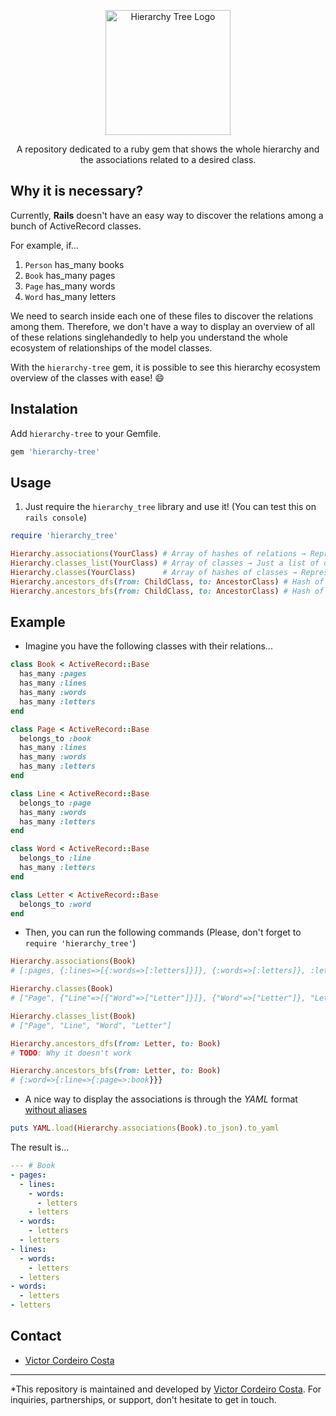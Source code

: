 <p align="center">
  <img src="https://i.imgur.com/gQlXIBG.png" alt="Hierarchy Tree Logo" width="200" height="200"/>
</p>

<p align="center">
A repository dedicated to a ruby gem that shows the whole hierarchy and the associations related to a desired class.
</p>

## Why it is necessary?

Currently, **Rails** doesn't have an easy way to discover the relations among a bunch of ActiveRecord classes.

For example, if...
1. `Person` has_many books
2. `Book` has_many pages
3. `Page` has_many words
4. `Word` has_many letters

We need to search inside each one of these files to discover the relations among them. Therefore, we don't have a way to display an overview of all of these relations singlehandedly to help you understand the whole ecosystem of relationships of the model classes.

With the `hierarchy-tree` gem, it is possible to see this hierarchy ecosystem overview of the classes with ease! :smile:

## Instalation

Add `hierarchy-tree` to your Gemfile.

```rb
gem 'hierarchy-tree'
```

## Usage

1. Just require the `hierarchy_tree` library and use it! (You can test this on `rails console`)

```rb
require 'hierarchy_tree'

Hierarchy.associations(YourClass) # Array of hashes of relations → Representing the hierarchy symbolized relations
Hierarchy.classes_list(YourClass) # Array of classes → Just a list of descendant classes, without representing the relations
Hierarchy.classes(YourClass)      # Array of hashes of classes → Representing the hierarchy of relations as stringified classes instead of symbolized relations
Hierarchy.ancestors_dfs(from: ChildClass, to: AncestorClass) # Hash of relations → Representing the ancestors hierarchy starting from the ChildClass until it reaches AncestorClass searching by Depth First Search
Hierarchy.ancestors_bfs(from: ChildClass, to: AncestorClass) # Hash of relations → Representing the ancestors hierarchy starting from the ChildClass until it reaches AncestorClass searching by Breadth First Search
```

## Example

* Imagine you have the following classes with their relations...

```rb
class Book < ActiveRecord::Base
  has_many :pages
  has_many :lines
  has_many :words
  has_many :letters
end

class Page < ActiveRecord::Base
  belongs_to :book
  has_many :lines
  has_many :words
  has_many :letters
end

class Line < ActiveRecord::Base
  belongs_to :page
  has_many :words
  has_many :letters
end

class Word < ActiveRecord::Base
  belongs_to :line
  has_many :letters
end

class Letter < ActiveRecord::Base
  belongs_to :word
end
```

* Then, you can run the following commands (Please, don't forget to `require 'hierarchy_tree'`)

```rb
Hierarchy.associations(Book)
# [:pages, {:lines=>[{:words=>[:letters]}]}, {:words=>[:letters]}, :letters]

Hierarchy.classes(Book)
# ["Page", {"Line"=>[{"Word"=>["Letter"]}]}, {"Word"=>["Letter"]}, "Letter"]

Hierarchy.classes_list(Book)
# ["Page", "Line", "Word", "Letter"]

Hierarchy.ancestors_dfs(from: Letter, to: Book)
# TODO: Why it doesn't work

Hierarchy.ancestors_bfs(from: Letter, to: Book)
# {:word=>{:line=>{:page=>:book}}}
```

* A nice way to display the associations is through the *YAML* format [without aliases](https://stackoverflow.com/questions/3981128/ruby-yaml-write-without-aliases/3990318)

```rb
puts YAML.load(Hierarchy.associations(Book).to_json).to_yaml
```

The result is...

```yml
--- # Book
- pages:
  - lines:
    - words:
      - letters
    - letters
  - words:
    - letters
  - letters
- lines:
  - words:
    - letters
  - letters
- words:
  - letters
- letters
```

## Contact

* [Victor Cordeiro Costa](https://www.linkedin.com/in/victor-costa-0bba7197/)

---

*This repository is maintained and developed by [Victor Cordeiro Costa](https://www.linkedin.com/in/victor-costa-0bba7197/). For inquiries, partnerships, or support, don't hesitate to get in touch.
